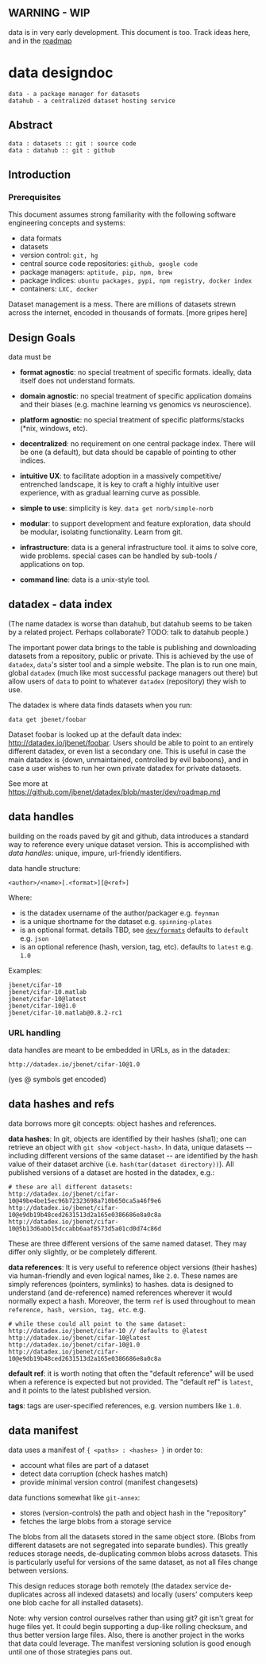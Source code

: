 ## WARNING - WIP

data is in very early development.
This document is too. Track ideas here, and in the [roadmap](roadmap.md)

# data designdoc

    data - a package manager for datasets
    datahub - a centralized dataset hosting service

## Abstract

    data : datasets :: git : source code
    data : datahub :: git : github


## Introduction

### Prerequisites

This document assumes strong familiarity with the following software
engineering concepts and systems:

- data formats
- datasets
- version control: `git, hg`
- central source code repositories: `github, google code`
- package managers: `aptitude, pip, npm, brew`
- package indices: `ubuntu packages, pypi, npm registry, docker index`
- containers: `LXC, docker`

Dataset management is a mess. There are millions of datasets strewn across the
internet, encoded in thousands of formats. [more gripes here]


## Design Goals

data must be

- **format agnostic**: no special treatment of specific formats. ideally, data
  itself does not understand formats.
- **domain agnostic**: no special treatment of specific application domains
  and
  their biases (e.g. machine learning vs genomics vs neuroscience).
- **platform agnostic**: no special treatment of specific platforms/stacks
  (*nix, windows, etc).


- **decentralized**: no requirement on one central package index. There will
  be one (a default), but data should be capable of pointing to other indices.
- **intuitive UX**: to facilitate adoption in a massively competitive/
  entrenched landscape, it is key to craft a highly intuitive user experience,
  with as gradual learning curve as possible.
- **simple to use**: simplicity is key. `data get norb/simple-norb`

- **modular**: to support development and feature exploration, data should be
  modular, isolating functionality. Learn from git.
- **infrastructure**: data is a general infrastructure tool. it aims to solve
  core, wide problems. special cases can be handled by sub-tools /
  applications on top.
- **command line**: data is a unix-style tool.


## datadex - data index

(The name datadex is worse than datahub, but datahub seems to be taken by
a related project. Perhaps collaborate? TODO: talk to datahub people.)

The important power data brings to the table is publishing and downloading
datasets from a repository, public or private. This is achieved by the use
of `datadex`, `data`'s sister tool and a simple website. The plan is to run
one main, global `datadex` (much like most successful package managers out
there) but allow users of `data` to point to whatever `datadex` (repository)
they wish to use.

The datadex is where data finds datasets when you run:

    data get jbenet/foobar

Dataset foobar is looked up at the default data index:
http://datadex.io/jbenet/foobar. Users should be able to point to an
entirely different datadex, or even list a secondary one. This is useful in
case the main datadex is {down, unmaintained, controlled by evil baboons},
and in case a user wishes to run her own private datadex for private datasets.

See more at https://github.com/jbenet/datadex/blob/master/dev/roadmap.md


## data handles

building on the roads paved by git and github, data introduces a standard way
to reference every unique dataset version. This is accomplished with
*data handles*: unique, impure, url-friendly identifiers.

data handle structure:

    <author>/<name>[.<format>][@<ref>]

Where:

- <author> is the datadex username of the author/packager e.g. `feynman`
- <name> is a unique shortname for the dataset e.g. `spinning-plates`
- <format> is an optional format. details TBD, see [`dev/formats`](formats.md)
  defaults to `default` e.g. `json`
- <ref> is an optional reference (hash, version, tag, etc).
  defaults to `latest` e.g. `1.0`

Examples:

    jbenet/cifar-10
    jbenet/cifar-10.matlab
    jbenet/cifar-10@latest
    jbenet/cifar-10@1.0
    jbenet/cifar-10.matlab@0.8.2-rc1

### URL handling

data handles are meant to be embedded in URLs, as in the datadex:

    http://datadex.io/jbenet/cifar-10@1.0

(yes @ symbols get encoded)


## data hashes and refs

data borrows more git concepts: object hashes and references.

**data hashes**: In git, objects are identified by their hashes (sha1); one can
retrieve an object with `git show <object-hash>`. In data, unique datasets --
including different versions of the same dataset -- are identified by the hash
value of their dataset archive (i.e. `hash(tar(dataset directory))`). All
published versions of a dataset are hosted in the datadex, e.g.:

    # these are all different datasets:
    http://datadex.io/jbenet/cifar-10@49be4be15ec96b72323698a710b650ca5a46f9e6
    http://datadex.io/jbenet/cifar-10@e9db19b48ced2631513d2a165e0386686e8a0c8a
    http://datadex.io/jbenet/cifar-10@5b13d6abb15dccabb6aaf8573d5a01cd0d74c86d

These are three different versions of the same named dataset. They may differ
only slightly, or be completely different.

**data references**: It is very useful to reference object versions (their
hashes) via human-friendly and even logical names, like `2.0`. These names are
simply references (pointers, symlinks) to hashes. data is designed to
understand (and de-reference) named references wherever it would normally
expect a hash. Moreover, the term `ref` is used throughout to mean `reference,
hash, version, tag, etc`. e.g.

    # while these could all point to the same dataset:
    http://datadex.io/jbenet/cifar-10 // defaults to @latest
    http://datadex.io/jbenet/cifar-10@latest
    http://datadex.io/jbenet/cifar-10@1.0
    http://datadex.io/jbenet/cifar-10@e9db19b48ced2631513d2a165e0386686e8a0c8a


**default ref**: it is worth noting that often the "default reference" will be
used when a reference is expected but not provided. The "default ref" is
`latest`, and it points to the latest published version.

**tags**: tags are user-specified references, e.g. version numbers like `1.0`.

## data manifest

data uses a manifest of `{ <paths> : <hashes> }` in order to:

- account what files are part of a dataset
- detect data corruption (check hashes match)
- provide minimal version control (manifest changesets)

data functions somewhat like `git-annex`:

- stores (version-controls) the path and object hash in the "repository"
- fetches the large blobs from a storage service

The blobs from all the datasets stored in the same object store. (Blobs from
different datasets are not segregated into separate bundles). This greatly
reduces storage needs, de-duplicating common blobs across datasets. This is
particularly useful for versions of the same dataset, as not all files change
between versions.

This design reduces storage both remotely (the datadex service de-duplicates
across all indexed datasets) and locally (users' computers keep one blob cache
for all installed datasets).

Note: why version control ourselves rather than using git? git isn't great for
huge files yet. It could begin supporting a dup-like rolling checksum, and thus
better version large files. Also, there is another project in the works that
data could leverage. The manifest versioning solution is good enough until one
of those strategies pans out.
